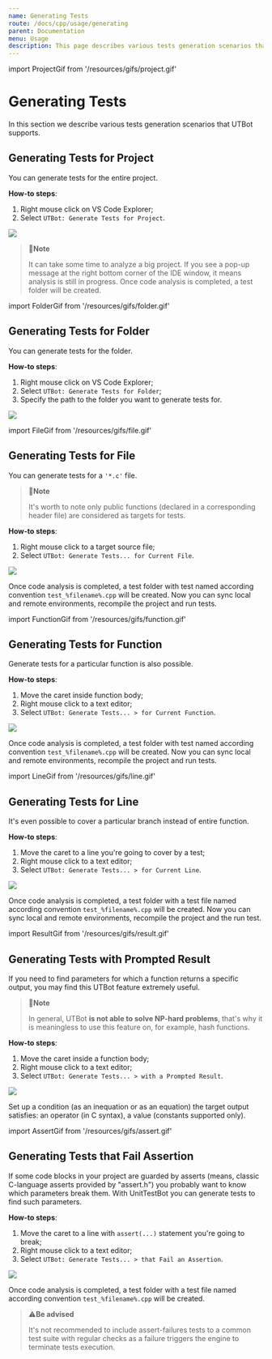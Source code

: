 ```yaml
---
name: Generating Tests
route: /docs/cpp/usage/generating
parent: Documentation
menu: Usage
description: This page describes various tests generation scenarios that UTBot supports (project, folder, file, function, line).
---
```


import ProjectGif from '/resources/gifs/project.gif'

# Generating Tests
In this section we describe various tests generation scenarios that UTBot supports.

## Generating Tests for Project

You can generate tests for the entire project.

**How-to steps**:
1. Right mouse click on VS Code Explorer;
2. Select `UTBot: Generate Tests for Project`.

<img src={ProjectGif} className="usageGif"/>

>📝**Note**
>
> It can take some time to analyze a big project. If you see a pop-up message at the right bottom corner of the IDE window, it means analysis is still in progress.
> Once code analysis is completed, a test folder will be created.


import FolderGif from '/resources/gifs/folder.gif'

## Generating Tests for Folder

You can generate tests for the folder.

**How-to steps**:
1. Right mouse click on VS Code Explorer;
2. Select `UTBot: Generate Tests for Folder`;
3. Specify the path to the folder you want to generate tests for.

<img src={FolderGif} className="usageGif"/>


import FileGif from '/resources/gifs/file.gif'

## Generating Tests for File

You can generate tests for a `'*.c'` file.

>📝**Note**
>
> It's worth to note only public functions (declared in a corresponding header file) are considered as targets for tests.

**How-to steps**:
1. Right mouse click to a target source file;
2. Select `UTBot: Generate Tests... for Current File`.


<img src={FileGif} className="usageGif"/>

Once code analysis is completed, a test folder with test named according convention `test_%filename%.cpp` will be created.
Now you can sync local and remote environments, recompile the project and run tests.


import FunctionGif from '/resources/gifs/function.gif'

## Generating Tests for Function

Generate tests for a particular function is also possible.

**How-to steps**:
1. Move the caret inside function body;
2. Right mouse click to a text editor;
3. Select `UTBot: Generate Tests... > for Current Function`.


<img src={FunctionGif} className="usageGif"/>

Once code analysis is completed, a test folder with test named according convention `test_%filename%.cpp` will be created.
Now you can sync local and remote environments, recompile the project and run tests.


import LineGif from '/resources/gifs/line.gif'

## Generating Tests for Line

It's even possible to cover a particular branch instead of entire function.

**How-to steps**:
1. Move the caret to a line you're going to cover by a test;
2. Right mouse click to a text editor;
3. Select `UTBot: Generate Tests... > for Current Line`.

<img src={LineGif} className="usageGif"/>


Once code analysis is completed, a test folder with a test file named according convention `test_%filename%.cpp` will be created.
Now you can sync local and remote environments, recompile the project and the run test.


import ResultGif from '/resources/gifs/result.gif'

## Generating Tests with Prompted Result

If you need to find parameters for which a function returns a specific output, you may find this UTBot feature extremely useful. 

>📝**Note**
>
> In general, UTBot **is not able to solve NP-hard problems**, that's why it is meaningless to use this feature on, for example, hash functions.


**How-to steps**:
1. Move the caret inside a function body;
2. Right mouse click to a text editor;
3. Select `UTBot: Generate Tests... > with a Prompted Result`.

<img src={ResultGif} className="usageGif"/>

Set up a condition (as an inequation or as an equation) the target output satisfies:
an operator (in C syntax),
a value (constants supported only).

import AssertGif from '/resources/gifs/assert.gif'

## Generating Tests that Fail Assertion
If some code blocks in your project are guarded by asserts (means, classic C-language asserts provided by "assert.h") you probably want to know which parameters break them. With UnitTestBot you can generate tests to find such parameters.

**How-to steps**:
1. Move the caret to a line with `assert(...)` statement you're going to break;
2. Right mouse click to a text editor;
3. Select `UTBot: Generate Tests... > that Fail an Assertion`.

<img src={AssertGif} className="usageGif"/>

Once code analysis is completed, a test folder with a test file named according convention `test_%filename%.cpp` will be created.

>⚠️**Be advised**
>
> It's not recommended to include assert-failures tests to a common test suite with regular checks as a failure triggers the engine to terminate tests execution.